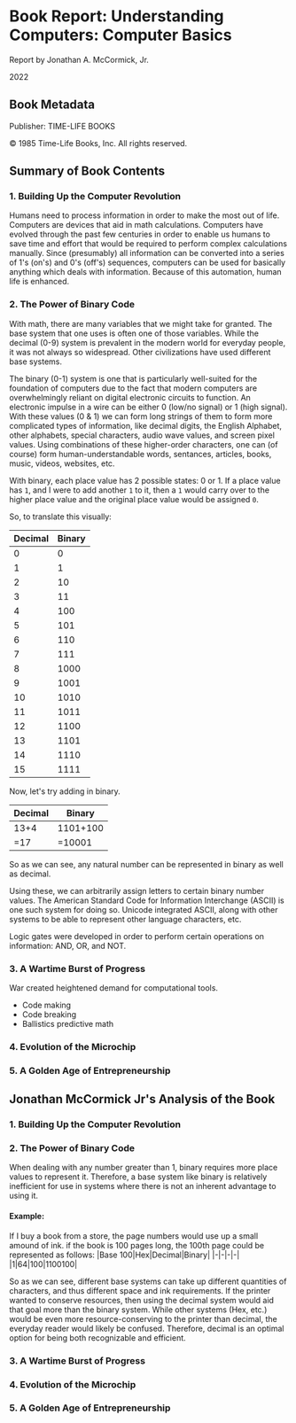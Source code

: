 # Book Report: Understanding Computers: Computer Basics

Report by Jonathan A. McCormick, Jr.

2022

## Book Metadata 

Publisher: TIME-LIFE BOOKS

© 1985 Time-Life Books, Inc. All rights reserved. 

## Summary of Book Contents

### 1. Building Up the Computer Revolution

Humans need to process information in order to make the most out of life. Computers are devices that aid in math calculations. Computers have evolved through the past few centuries in order to enable us humans to save time and effort that would be required to perform complex calculations manually. Since (presumably) all information can be converted into a series of 1's (on's) and 0's (off's) sequences, computers can be used for basically anything which deals with information. Because of this automation, human life is enhanced. 

### 2. The Power of Binary Code

With math, there are many variables that we might take for granted. The base system that one uses is often one of those variables. While the decimal (0-9) system is prevalent in the modern world for everyday people, it was not always so widespread. Other civilizations have used different base systems. 

The binary (0-1) system is one that is particularly well-suited for the foundation of computers due to the fact that modern computers are overwhelmingly reliant on digital electronic circuits to function. An electronic impulse in a wire can be either 0 (low/no signal) or 1 (high signal). With these values (0 & 1) we can form long strings of them to form more complicated types of information, like decimal digits, the English Alphabet, other alphabets, special characters, audio wave values, and screen pixel values. Using combinations of these higher-order characters, one can (of course) form human-understandable words, sentances, articles, books, music, videos, websites, etc.

With binary, each place value has 2 possible states: 0 or 1. If a place value has `1`, and I were to add another `1` to it, then a `1` would carry over to the higher place value and the original place value would be assigned `0`.

So, to translate this visually:

|Decimal|Binary|
|---|---|
| 0  | 0 |
|1|1|
|2|10|
|3|11|
|4|100|
|5|101|
|6|110|
|7|111|
|8|1000|
|9|1001|
|10|1010|
|11|1011|
|12|1100|
|13|1101|
|14|1110|
|15|1111|

Now, let's try adding in binary.

|Decimal|Binary|
|-|-|
|13+4|1101+100|
|=17|=10001|

So as we can see, any natural number can be represented in binary as well as decimal. 

Using these, we can arbitrarily assign letters to certain binary number values. The American Standard Code for Information Interchange (ASCII) is one such system for doing so. Unicode integrated ASCII, along with other systems to be able to represent other language characters, etc.

Logic gates were developed in order to perform certain operations on information: AND, OR, and NOT. 

### 3. A Wartime Burst of Progress

War created heightened demand for computational tools. 
* Code making
* Code breaking
* Ballistics predictive math


### 4. Evolution of the Microchip
### 5. A Golden Age of Entrepreneurship

## Jonathan McCormick Jr's Analysis of the Book

### 1. Building Up the Computer Revolution
### 2. The Power of Binary Code

When dealing with any number greater than 1, binary requires more place values to represent it. Therefore, a base system like binary is relatively inefficient for use in systems where there is not an inherent advantage to using it. 

#### Example:

If I buy a book from a store, the page numbers would use up a small amound of ink. if the book is 100 pages long, the 100th page could be represented as follows:
|Base 100|Hex|Decimal|Binary|
|-|-|-|-|
|1|64|100|1100100|

So as we can see, different base systems can take up different quantities of characters, and thus different space and ink requirements. If the printer wanted to conserve resources, then using the decimal system would aid that goal more than the binary system. While other systems (Hex, etc.) would be even more resource-conserving to the printer than decimal, the everyday reader would likely be confused. Therefore, decimal is an optimal option for being both recognizable and efficient.


### 3. A Wartime Burst of Progress
### 4. Evolution of the Microchip
### 5. A Golden Age of Entrepreneurship
